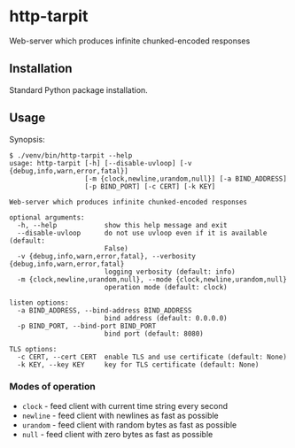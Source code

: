 http-tarpit
===========

Web-server which produces infinite chunked-encoded responses

## Installation

Standard Python package installation.

## Usage

Synopsis:

```
$ ./venv/bin/http-tarpit --help
usage: http-tarpit [-h] [--disable-uvloop] [-v {debug,info,warn,error,fatal}]
                   [-m {clock,newline,urandom,null}] [-a BIND_ADDRESS]
                   [-p BIND_PORT] [-c CERT] [-k KEY]

Web-server which produces infinite chunked-encoded responses

optional arguments:
  -h, --help            show this help message and exit
  --disable-uvloop      do not use uvloop even if it is available (default:
                        False)
  -v {debug,info,warn,error,fatal}, --verbosity {debug,info,warn,error,fatal}
                        logging verbosity (default: info)
  -m {clock,newline,urandom,null}, --mode {clock,newline,urandom,null}
                        operation mode (default: clock)

listen options:
  -a BIND_ADDRESS, --bind-address BIND_ADDRESS
                        bind address (default: 0.0.0.0)
  -p BIND_PORT, --bind-port BIND_PORT
                        bind port (default: 8080)

TLS options:
  -c CERT, --cert CERT  enable TLS and use certificate (default: None)
  -k KEY, --key KEY     key for TLS certificate (default: None)
```

### Modes of operation

* `clock` - feed client with current time string every second
* `newline` - feed client with newlines as fast as possible
* `urandom` - feed client with random bytes as fast as possible
* `null` - feed client with zero bytes as fast as possible

